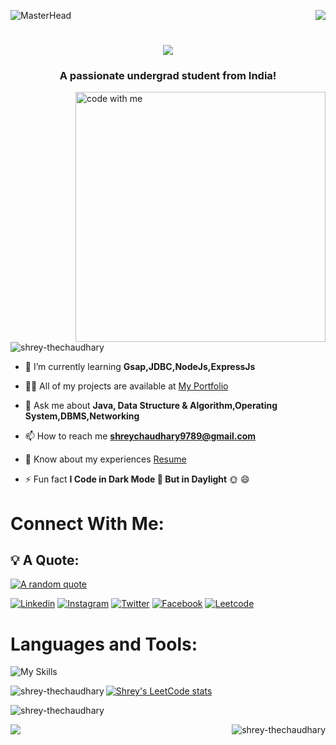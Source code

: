 ![MasterHead](https://discovertemplate.com/wp-content/uploads/2021/06/Smart-Technology-Animated-GIF-Icon-Pack-.gif)
<img align="right" src="https://visitor-badge.laobi.icu/badge?page_id=salesp07.salesp07" />

<h1 align="center">
    <img src="https://readme-typing-svg.herokuapp.com/?font=Righteous&size=35&center=true&vCenter=true&width=500&height=70&duration=4000&lines=Hi+There!+👋;+I'm+Shrey+Chaudhary!;Java+Programmer;Web+Developer;Gate+2023+Qualified+😊+🎓;"/>
</h1>

<h3 align="center">A passionate undergrad student from India!</h3>



<img align="right" alt="code with me" width="400" src="https://user-images.githubusercontent.com/74038190/264141683-8aa99f6c-267d-4977-9cd3-1a4c11675863.gif">

<p align="left"> <img src="https://komarev.com/ghpvc/?username=shrey-thechaudhary&label=Profile%20views&color=0e75b6&style=flat" alt="shrey-thechaudhary" /> </p>

- 🌱 I’m currently learning **Gsap,JDBC,NodeJs,ExpressJs**

- 👨‍💻 All of my projects are available at [My Portfolio](https://shreychaudhary-portfolio.netlify.app/)

- 💬 Ask me about **Java, Data Structure & Algorithm,Operating System,DBMS,Networking**

- 📫 How to reach me **shreychaudhary9789@gmail.com**

- 📄 Know about my experiences [Resume](https://drive.google.com/file/d/1PfehS0GTDkijm9KC0WpKll0bSGlYECVT/view?usp=share_link)

- ⚡ Fun fact  **I Code in Dark Mode 🌚 But in Daylight** 🌞 😄
<h1>Connect With Me:</h1>

## 💡 A Quote:

[![A random quote](https://quotes-github-readme.vercel.app/api?type=horizontal&theme=dark)](https://github.com/piyushsuthar/github-readme-quotes)

[![Linkedin](https://skillicons.dev/icons?i=linkedin&theme=light)](https://www.linkedin.com/in/shrey--chaudhary/)
[![Instagram](https://skillicons.dev/icons?i=instagram&theme=light)](https://www.instagram.com/shrey_9879/)
[![Twitter](https://skillicons.dev/icons?i=twitter&theme=light)](https://twitter.com/shrey9879)
[![Facebook](https://www.google.com/imgres?imgurl=https%3A%2F%2Fuxwing.com%2Fwp-content%2Fthemes%2Fuxwing%2Fdownload%2Fbrands-and-social-media%2Ffacebook-round-color-icon.png&tbnid=Ag34rUYOc1jO9M&vet=12ahUKEwjLh-qAhoqCAxV-waACHfXCCrMQMygSegQIARB3..i&imgrefurl=https%3A%2F%2Fuxwing.com%2Ffacebook-round-color-icon%2F&docid=w0azS1csPRkbOM&w=512&h=512&q=facebook%20logo%20round&ved=2ahUKEwjLh-qAhoqCAxV-waACHfXCCrMQMygSegQIARB3)](https://www.facebook.com/shreychaudhary9879/)
[![Leetcode](https://skillicons.dev/icons?i=leetcode&theme=light)](https://leetcode.com/Shrey0301/)


<h1>Languages and Tools:</h1>

![My Skills](https://skillicons.dev/icons?i=java,cpp,html,css,javascript,bootstrap,react,materialui,mongodb,mysql,git,github,netlify)
  <!-- 
<p align="left"> <a href="https://getbootstrap.com" target="_blank" rel="noreferrer"> <img src="https://raw.githubusercontent.com/devicons/devicon/master/icons/bootstrap/bootstrap-plain-wordmark.svg" alt="bootstrap" width="40" height="40"/> </a> <a href="https://www.w3schools.com/cpp/" target="_blank" rel="noreferrer"> <img src="https://raw.githubusercontent.com/devicons/devicon/master/icons/cplusplus/cplusplus-original.svg" alt="cplusplus" width="40" height="40"/> </a> <a href="https://www.w3schools.com/css/" target="_blank" rel="noreferrer"> <img src="https://raw.githubusercontent.com/devicons/devicon/master/icons/css3/css3-original-wordmark.svg" alt="css3" width="40" height="40"/> </a> <a href="https://git-scm.com/" target="_blank" rel="noreferrer"> <img src="https://www.vectorlogo.zone/logos/git-scm/git-scm-icon.svg" alt="git" width="40" height="40"/> </a> <a href="https://www.w3.org/html/" target="_blank" rel="noreferrer"> <img src="https://raw.githubusercontent.com/devicons/devicon/master/icons/html5/html5-original-wordmark.svg" alt="html5" width="40" height="40"/> </a> <a href="https://www.java.com" target="_blank" rel="noreferrer"> <img src="https://raw.githubusercontent.com/devicons/devicon/master/icons/java/java-original.svg" alt="java" width="40" height="40"/> </a> <a href="https://developer.mozilla.org/en-US/docs/Web/JavaScript" target="_blank" rel="noreferrer"> <img src="https://raw.githubusercontent.com/devicons/devicon/master/icons/javascript/javascript-original.svg" alt="javascript" width="40" height="40"/> </a> <a href="https://www.mongodb.com/" target="_blank" rel="noreferrer"> <img src="https://raw.githubusercontent.com/devicons/devicon/master/icons/mongodb/mongodb-original-wordmark.svg" alt="mongodb" width="40" height="40"/> </a> <a href="https://www.mysql.com/" target="_blank" rel="noreferrer"> <img src="https://raw.githubusercontent.com/devicons/devicon/master/icons/mysql/mysql-original-wordmark.svg" alt="mysql" width="40" height="40"/> </a> <a href="https://reactjs.org/" target="_blank" rel="noreferrer"> <img src="https://raw.githubusercontent.com/devicons/devicon/master/icons/react/react-original-wordmark.svg" alt="react" width="40" height="40"/> </a> </p> //-->

<p><img align="left" src="https://github-readme-stats.vercel.app/api/top-langs?username=shrey-thechaudhary&show_icons=true&locale=en&layout=compact" alt="shrey-thechaudhary" /></p>

[![Shrey's LeetCode stats](https://leetcode-stats-six.vercel.app/api?username=Shrey0301)](https://github.com/Shrey-TheChaudhary/github-readme)

<p>&nbsp;<img align="left" src="https://github-readme-stats.vercel.app/api?username=shrey-thechaudhary&show_icons=true&locale=en" alt="shrey-thechaudhary" /></p>
<p><img align="right" src="https://github-readme-streak-stats.herokuapp.com/?user=shrey-thechaudhary&" alt="shrey-thechaudhary" /></p>

![](https://raw.githubusercontent.com/Shrey-TheChaudhary/Shrey-TheChaudhary/output/github-contribution-grid-snake.svg)
